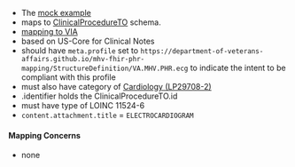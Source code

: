 
- The [mock example](https://github.com/department-of-veterans-affairs/mhv-fhir-phr-mapping/MHV-PHR/blob/main/mocks/ekg.xml) 
- maps to [ClinicalProcedureTO](https://github.com/department-of-veterans-affairs/mhv-np-via-wsclient/blob/development/src/main/resources/VIA_v4.0.7_uat.wsdl) schema.
- [mapping to VIA](StructureDefinition-VA.MHV.PHR.ecg-mappings.html#mappings-for-via-to-mhv-phr-clinicalprocedureto)
- based on US-Core for Clinical Notes
- should have `meta.profile` set to `https://department-of-veterans-affairs.github.io/mhv-fhir-phr-mapping/StructureDefinition/VA.MHV.PHR.ecg` to indicate the intent to be compliant with this profile
- must also have category of [Cardiology (LP29708-2)](https://loinc.org/LP29708-2)
- .identifier holds the ClinicalProcedureTO.id
- must have type of LOINC 11524-6
- `content.attachment.title` = `ELECTROCARDIOGRAM`

#### Mapping Concerns

- none
